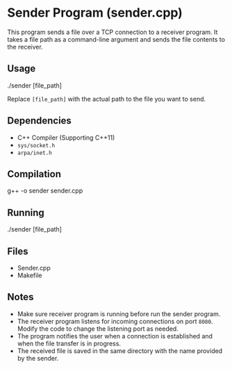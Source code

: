 # Sender Program (sender.cpp)

This program sends a file over a TCP connection to a receiver program. It takes a file path as a command-line argument and sends the file contents to the receiver.

## Usage
./sender [file_path]

Replace `[file_path]` with the actual path to the file you want to send.

## Dependencies

- C++ Compiler (Supporting C++11)
- `sys/socket.h`
- `arpa/inet.h`

## Compilation
g++ -o sender sender.cpp

## Running
./sender [file_path]

## Files
- Sender.cpp
- Makefile

## Notes

- Make sure receiver program is running before run the sender program.
- The receiver program listens for incoming connections on port `8080`. Modify the code to change the listening port as needed.
- The program notifies the user when a connection is established and when the file transfer is in progress.
- The received file is saved in the same directory with the name provided by the sender.

